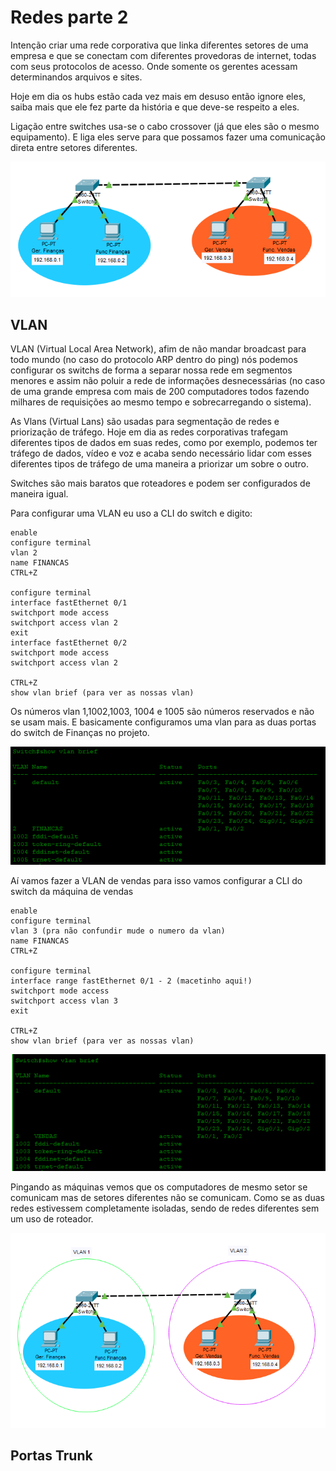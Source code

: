 # Redes parte 2

Intenção criar uma rede corporativa que linka diferentes setores de uma empresa e que se conectam com diferentes provedoras de internet, todas com seus protocolos de acesso. Onde somente os gerentes acessam determinandos arquivos e sites.

Hoje em dia os hubs estão cada vez mais em desuso então ignore eles, saiba mais que ele fez parte da história e que deve-se respeito a eles.

Ligação entre switches usa-se o cabo crossover (já que eles são o mesmo equipamento). E liga eles serve para que possamos fazer uma comunicação direta entre setores diferentes.

![Comunicação entre setores diferentes](assets/com-setores.png)

## VLAN

VLAN (Virtual Local Area Network), afim de não mandar broadcast para todo mundo (no caso do protocolo ARP dentro do ping) nós podemos configurar os switchs de forma a separar nossa rede em segmentos menores e assim não poluir a rede de informações desnecessárias (no caso de uma grande empresa com mais de 200 computadores todos fazendo milhares de requisições ao mesmo tempo e sobrecarregando o sistema).

As Vlans (Virtual Lans) são usadas para segmentação de redes e priorização de tráfego. Hoje em dia as redes corporativas trafegam diferentes tipos de dados em suas redes, como por exemplo, podemos ter tráfego de dados, vídeo e voz e acaba sendo necessário lidar com esses diferentes tipos de tráfego de uma maneira a priorizar um sobre o outro.

Switches são mais baratos que roteadores e podem ser configurados de maneira igual.

Para configurar uma VLAN eu uso a CLI do switch e digito:

```
enable
configure terminal
vlan 2
name FINANCAS
CTRL+Z

configure terminal
interface fastEthernet 0/1
switchport mode access
switchport access vlan 2
exit
interface fastEthernet 0/2
switchport mode access
switchport access vlan 2

CTRL+Z
show vlan brief (para ver as nossas vlan)
```
Os números vlan 1,1002,1003, 1004 e 1005 são números reservados e não se usam mais. E basicamente configuramos uma vlan para as duas portas do switch de Finanças no projeto.

![Estado das vlans com o que acabamos de fazer, note que a fast ethernet 0/1 e 0/2 estão linkadas a ela enquanto o resto tudo tá em default](assets/vlan-brief.png)

Aí vamos fazer a VLAN de vendas para isso vamos configurar a CLI do switch da máquina de vendas

```
enable
configure terminal
vlan 3 (pra não confundir mude o numero da vlan)
name FINANCAS
CTRL+Z

configure terminal
interface range fastEthernet 0/1 - 2 (macetinho aqui!)
switchport mode access
switchport access vlan 3
exit

CTRL+Z
show vlan brief (para ver as nossas vlan)
```

![Mesma coisa só que para a switch com as máquinas de Vendas](assets/vlan-brief1.png)

Pingando as máquinas vemos que os computadores de mesmo setor se comunicam mas de setores diferentes não se comunicam. Como se as duas redes estivessem completamente isoladas, sendo de redes diferentes sem um uso de roteador.

![O que fizemos até agora](assets/vlans.png)

## Portas Trunk

